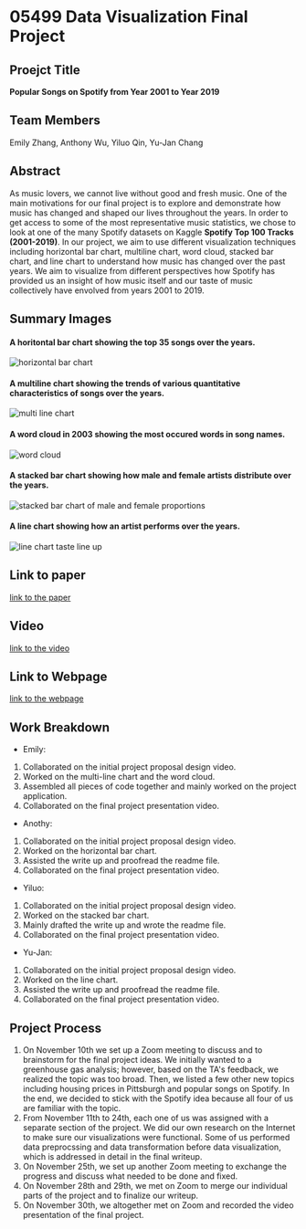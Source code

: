 # 05499  Data Visualization Final Project

## Proejct Title
**Popular Songs on Spotify from Year 2001 to Year 2019**

## Team Members
Emily Zhang, Anthony Wu, Yiluo Qin, Yu-Jan Chang

## Abstract
As music lovers, we cannot live without good and fresh music. One of the main motivations for our final project is to explore and demonstrate how music has changed and shaped our lives throughout the years. In order to get access to some of the most representative music statistics, we chose to look at one of the many Spotify datasets on Kaggle **Spotify Top 100 Tracks (2001-2019)**. In our project, we aim to use different visualization techniques including horizontal bar chart, multiline chart, word cloud, stacked bar chart, and line chart to understand how music has changed over the past years. We aim to visualize from different perspectives how Spotify has provided us an insight of how music itself and our taste of music collectively have envolved from years 2001 to 2019. 

## Summary Images
#### A horitontal bar chart showing the top 35 songs over the years.
![horizontal bar chart](horizontal_bar_chart.png)

#### A multiline chart showing the trends of various quantitative characteristics of songs over the years.
![multi line chart](multi_line_chart.png)

#### A word cloud in 2003 showing the most occured words in song names.
![word cloud](word_cloud_2003.png)

#### A stacked bar chart showing how male and female artists distribute over the years.
![stacked bar chart of male and female proportions](stacked_bar_chart.png)

#### A line chart showing how an artist performs over the years.
![line chart taste line up](line_chart.png)

## Link to paper
[link to the paper](https://www.example.com/my%20great%20page)

## Video
[link to the video](https://www.example.com/my%20great%20page)

## Link to Webpage
[link to the webpage](https://www.example.com/my%20great%20page)

## Work Breakdown
- Emily:
1. Collaborated on the initial project proposal design video.
2. Worked on the multi-line chart and the word cloud.
3. Assembled all pieces of code together and mainly worked on the project application.
4. Collaborated on the final project presentation video.
- Anothy:
1. Collaborated on the initial project proposal design video.
2. Worked on the horizontal bar chart.
3. Assisted the write up and proofread the readme file.
4. Collaborated on the final project presentation video.
- Yiluo:
1. Collaborated on the initial project proposal design video.
2. Worked on the stacked bar chart.
3. Mainly drafted the write up and wrote the readme file.
4. Collaborated on the final project presentation video.
- Yu-Jan:
1. Collaborated on the initial project proposal design video.
2. Worked on the line chart.
3. Assisted the write up and proofread the readme file.
4. Collaborated on the final project presentation video.

## Project Process
1. On November 10th we set up a Zoom meeting to discuss and to brainstorm for the final project ideas. We initially wanted to a greenhouse gas analysis; however, based on the TA's feedback, we realized the topic was too broad. Then, we listed a few other new topics including housing prices in Pittsburgh and popular songs on Spotify. In the end, we decided to stick with the Spotify idea because all four of us are familiar with the topic. 
2. From November 11th to 24th, each one of us was assigned with a separate section of the project. We did our own research on the Internet to make sure our visualizations were functional. Some of us performed data preprocssing and data transformation before data visualization, which is addressed in detail in the final writeup. 
3. On November 25th, we set up another Zoom meeting to exchange the progress and discuss what needed to be done and fixed. 
4. On November 28th and 29th, we met on Zoom to merge our individual parts of the project and to finalize our writeup.
5. On November 30th, we altogether met on Zoom and recorded the video presentation of the final project.